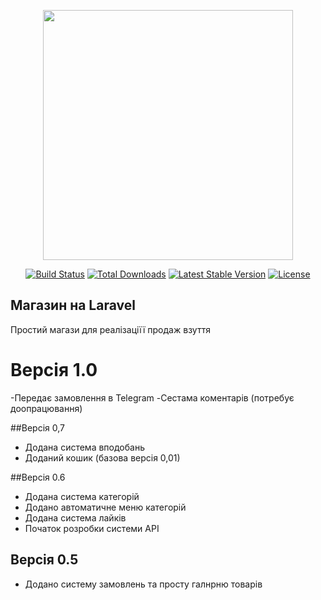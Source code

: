 <p align="center"><a href="https://laravel.com" target="_blank"><img src="https://raw.githubusercontent.com/laravel/art/master/logo-lockup/5%20SVG/2%20CMYK/1%20Full%20Color/laravel-logolockup-cmyk-red.svg" width="400"></a></p>

<p align="center">
<a href="https://travis-ci.org/laravel/framework"><img src="https://travis-ci.org/laravel/framework.svg" alt="Build Status"></a>
<a href="https://packagist.org/packages/laravel/framework"><img src="https://img.shields.io/packagist/dt/laravel/framework" alt="Total Downloads"></a>
<a href="https://packagist.org/packages/laravel/framework"><img src="https://img.shields.io/packagist/v/laravel/framework" alt="Latest Stable Version"></a>
<a href="https://packagist.org/packages/laravel/framework"><img src="https://img.shields.io/packagist/l/laravel/framework" alt="License"></a>
</p>

## Магазин на Laravel
Простий магази для реалізаціїї продаж взуття

# Версія 1.0
-Передає замовлення в Telegram
-Сестама коментарів (потребує доопрацювання)

##Версія 0,7
- Додана система вподобань
- Доданий кошик (базова версія 0,01)

##Версія 0.6
- Додана система категорій
- Додано автоматичне меню категорій
- Додана система лайків
- Початок розробки системи API

## Версія 0.5
- Додано систему замовлень та просту галнрню товарів
